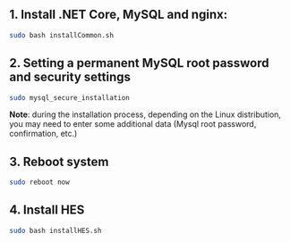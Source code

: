 
## 1. Install .NET Core, MySQL and nginx:

```bash
sudo bash installCommon.sh
```
## 2. Setting a permanent MySQL root password and security settings
 
```bash
sudo mysql_secure_installation
```
**Note**:  during the installation process, depending on the Linux distribution, you may need to enter some additional data (Mysql root password, confirmation, etc.)
## 3. Reboot system
```bash
sudo reboot now
```

## 4. Install HES
```bash
sudo bash installHES.sh
```


